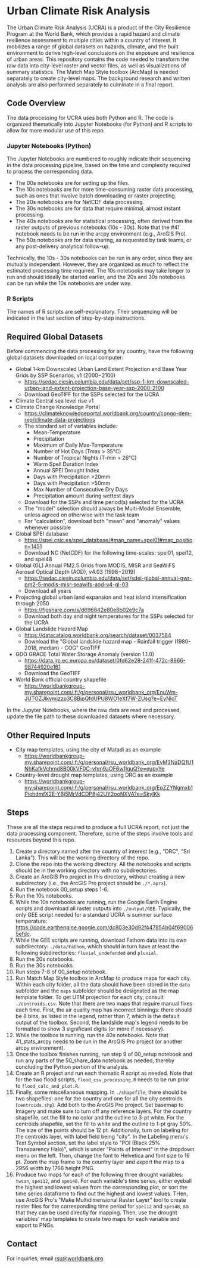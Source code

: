 # Urban Climate Risk Analysis

The Urban Climate Risk Analysis (UCRA) is a product of the City Resilience Program at the World Bank, which provides a rapid hazard and climate resilience assessment to multiple cities within a country of interest.
It mobilizes a range of global datasets on hazards, climate, and the built environment to derive high-level conclusions on the exposure and resilience of urban areas.
This repository contains the code needed to transform the raw data into city-level raster and vector files, as well as visualizations of summary statistics.
The Match Map Style toolbox (ArcMap) is needed separately to create city-level maps.
The background research and written analysis are also performed separately to culminate in a final report.

## Code Overview

The data processing for UCRA uses both Python and R.
The code is organized thematically into Jupyter Notebooks (for Python) and R scripts to allow for more modular use of this repo.

### Jupyter Notebooks (Python)

The Jupyter Notebooks are numbered to roughly indicate their sequencing in the data processing pipeline, based on the time and complexity required to process the corresponding data.
- The 00s notebooks are for setting up the files.
- The 10s notebooks are for more time-consuming raster data processing, such as ones that involve batch downloading or raster projecting.
- The 20s notebooks are for NetCDF data processing.
- The 30s notebooks are for data that require minimal, almost instant processing.
- The 40s notebooks are for statistical processing, often derived from the raster outputs of previous notebooks (10s - 30s). Note that the #41 notebook needs to be run in the arcpy environment (e.g., ArcGIS Pro).
- The 50s notebooks are for data sharing, as requested by task teams, or any post-delivery analytical follow-up.

Technically, the 10s - 30s notebooks can be run in any order, since they are mutually independent.
However, they are organized as much to reflect the estimated processing time required.
The 10s notebooks may take longer to run and should ideally be started earlier, and the 20s and 30s notebooks can be run while the 10s notebooks are under way.

### R Scripts

The names of R scripts are self-explanatory. Their sequencing will be indicated in the last section of step-by-step instructions.

## Required Global Datasets

Before commencing the data processing for any country, have the following global datasets downloaded on local computer:

- Global 1-km Downscaled Urban Land Extent Projection and Base Year Grids by SSP Scenarios, v1 (2000 – 2100) 
    - https://sedac.ciesin.columbia.edu/data/set/ssp-1-km-downscaled-urban-land-extent-projection-base-year-ssp-2000-2100
    - Download GeoTIFF for the SSPs selected for the UCRA
- Climate Central sea level rise v1
- Climate Change Knowledge Portal
    - https://climateknowledgeportal.worldbank.org/country/congo-dem-rep/climate-data-projections
    - The standard set of variables include:
        - Mean-Temperature
        - Precipitation
        - Maximum of Daily Max-Temperature
        - Number of Hot Days (Tmax > 35°C)
        - Number of Tropical Nights (T-min > 26°C)
        - Warm Spell Duration Index
        - Annual SPEI Drought Index
        - Days with Precipitation >20mm
        - Days with Precipitation >50mm
        - Max Number of Consecutive Dry Days
        - Precipitation amount during wettest days
    - Download for the SSPs and time period(s) selected for the UCRA
    - The "model" selection should always be Multi-Model Ensemble, unless agreed on otherwise with the task team
    - For "calculation", download both "mean" and "anomaly" values whenever possible
- Global SPEI database
    - https://spei.csic.es/spei_database/#map_name=spei01#map_position=1451
    - Download NC (NetCDF) for the following time-scales: spei01, spei12, and spei48
- Global (GL) Annual PM2.5 Grids from MODIS, MISR and SeaWiFS Aerosol Optical Depth (AOD), v4.03 (1998 – 2019)
    - https://sedac.ciesin.columbia.edu/data/set/sdei-global-annual-gwr-pm2-5-modis-misr-seawifs-aod-v4-gl-03
    - Download all years
- Projecting global urban land expansion and heat island intensification through 2050
    - https://figshare.com/s/d696842e80e8b02e9c7a
    - Download both day and night temperatures for the SSPs selected for the UCRA
- Global Landslide Hazard Map
    - https://datacatalog.worldbank.org/search/dataset/0037584
    - Download the "Global landslide hazard map - Rainfall trigger (1980-2018, median) - COG" GeoTIFF
- GDO GRACE Total Water Storage Anomaly (version 1.1.0)
    - https://data.jrc.ec.europa.eu/dataset/0fd62e28-241f-472c-8966-98744920e181
    - Download the GeoTIFF
- World Bank official country shapefile
    - https://worldbankgroup-my.sharepoint.com/:f:/g/personal/rsu_worldbank_org/EnuWm-JUTOZJikymjzzp3C8BipQfdUPU8WO1eXf7W-ZUsg?e=EyNIoT

In the Jupyter Notebooks, where the raw data are read and processed, update the file path to these downloaded datasets where necessary.

## Other Required Inputs

- City map templates, using the city of Matadi as an example
    - https://worldbankgroup-my.sharepoint.com/:f:/g/personal/rsu_worldbank_org/EvM3NaDQ1U1NhKafkVchmd8B00kVF0C-vhm9aOF6w1IguQ?e=eupyYe
- Country-level drought map templates, using DRC as an example
    - https://worldbankgroup-my.sharepoint.com/:f:/g/personal/rsu_worldbank_org/EpZZYNgmxb1PiohdmfX2E-YBj5MrVdCDP8j42UY2ooNXVA?e=SkylKk

## Steps

These are all the steps required to produce a full UCRA report, not just the data processing component.
Therefore, some of the steps involve tools and resources beyond this repo.

1. Create a directory named after the country of interest (e.g., "DRC", "Sri Lanka"). This will be the working directory of the repo.
1. Clone the repo into the working directory. All the notebooks and scripts should be in the working directory with no subdirectories.
1. Create an ArcGIS Pro project in this directory, without creating a new subdirectory (i.e., the ArcGIS Pro project should be `./*.aprx`).
1. Run the notebook 00_setup steps 1-6.
1. Run the 10s notebooks.
1. While the 10s notebooks are running, run the Google Earth Engine scripts and download all raster outputs into `./output/GEE`.
Typically, the only GEE script needed for a standard UCRA is summer surface temperature: https://code.earthengine.google.com/dc803e30d92f447854b04f690065efdc.
1. While the GEE scripts are running, download Fathom data into its own subdirectory: `./data/Fathom`, which should in turn have at least the following subdirectories: `fluvial_undefended` and `pluvial`.
1. Run the 20s notebooks.
1. Run the 30s notebooks.
1. Run steps 7-8 of 00_setup notebook.
1. Run Match Map Style toolbox in ArcMap to produce maps for each city.
Within each city folder, all the data should have been stored in the `data` subfolder and the `maps` subfolder should be designated as the map template folder.
To get UTM projection for each city, consult `./centroids.csv`.
Note that there are two maps that require manual fixes each time.
First, the air quality map has incorrect binnings: there should be 8 bins, as listed in the legend, rather than 7, which is the default output of the toolbox.
Second, the landslide map's legend needs to be formatted to show 3 significant digits (or more if necessary).
1. While the toolbox is running, run the 40s notebooks.
Note that 41_stats_arcpy needs to be run in the ArcGIS Pro project (or another arcpy environment).
1. Once the toolbox finishes running, run step 9 of 00_setup notebook and run any parts of the 50_share_data notebook as needed, thereby concluding the Python portion of the analysis.
1. Create an R project and run each thematic R script as needed.
Note that for the two flood scripts, `flood_csv_processing.R` needs to be run prior to `flood_calc_and_plot.R`.
1. Finally, some miscellaneous mapping. 
In `./shapefile`, there should be two shapefiles: one for the country and one for all the city centroids (`centroids.shp`).
Add both to the ArcGIS Pro project.
Set basemap to Imagery and make sure to turn off any reference layers.
For the country shapefile, set the fill to no color and the outline to 3-pt white.
For the centroids shapefile, set the fill to white and the outline to 1-pt gray 50%. The size of the points should be 12 pt.
Additionally, turn on labeling for the centroids layer, with label field being "city".
In the Labeling menu's Text Symbol section, set the label style to "POI (Black 25% Transparency Halo)", which is under "Points of Interest" in the dropdown menu on the left.
Then, change the font to Helvetica and font size to 16 pt.
Zoom the map frame to the country layer and export the map to a 2956 width by 1766 height PNG.
1. Produce two maps for each of the following three drought variables: `twsan`, `spei12`, and `spei48`.
For each variable's time series, either eyeball the highest and lowest values from the corresponding plot, or sort the time series dataframe to find out the highest and lowest values.
THen, use ArcGIS Pro's "Make Multidimensional Raster Layer" tool to create raster files for the corresponding time period for `spei12` and `spei48`, so that they can be used directly for mapping.
Then, use the drought variables' map templates to create two maps for each variable and export to PNGs.

## Contact

For inquiries, email rsu@worldbank.org.
